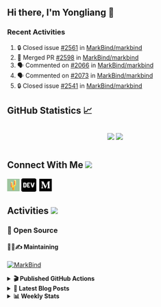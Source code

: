 ## Hi there, I'm Yongliang 👋

### Recent Activities

<!--START_SECTION:activity-->
1. 🔒 Closed issue [#2561](https://github.com/MarkBind/markbind/issues/2561) in [MarkBind/markbind](https://github.com/MarkBind/markbind)
2. 🎉 Merged PR [#2598](https://github.com/MarkBind/markbind/pull/2598) in [MarkBind/markbind](https://github.com/MarkBind/markbind)
3. 🗣 Commented on [#2066](https://github.com/MarkBind/markbind/issues/2066#issuecomment-2650739918) in [MarkBind/markbind](https://github.com/MarkBind/markbind)
4. 🗣 Commented on [#2073](https://github.com/MarkBind/markbind/issues/2073#issuecomment-2600528443) in [MarkBind/markbind](https://github.com/MarkBind/markbind)
5. 🔒 Closed issue [#2541](https://github.com/MarkBind/markbind/issues/2541) in [MarkBind/markbind](https://github.com/MarkBind/markbind)
<!--END_SECTION:activity-->

## GitHub Statistics :chart_with_upwards_trend:
<div align="center">
<div style="display: flex; align-items: center; justify-content: center;">

[![](https://github-readme-stats-tlylt.vercel.app/api?username=tlylt&show_icons=true&theme=tokyonight&hide_border=true&locale=en)](https://github.com/tlylt)
[![](https://github-readme-streak-stats.herokuapp.com/?user=tlylt&theme=tokyonight&hide_border=true)](https://github.com/tlylt)
</div>
</div>

## Connect With Me <img src="https://media.giphy.com/media/2wh5K5yE3ulp3xgYcG/giphy-downsized.gif" width="30">

<a href="https://www.yongliangliu.com/" target="_blank"><img align="center" src="static/site-icon.png" alt="yongliangliu.com" height="29" width="29" /></a>
<a href="https://dev.to/tlylt" target="_blank"><img align="center" src="static/dev-badge.svg" alt="dev.to/tlylt" height="35" width="35" /></a>
<a href="https://tlylt.medium.com" target="_blank"><img align="center" src="static/medium.png" alt="tlylt.medium.com" height="35" width="35" /></a>

## Activities <img src="https://media.giphy.com/media/WUlplcMpOCEmTGBtBW/giphy.gif" width="30">

### 🔭 Open Source

#### 👷‍♂️✍️ Maintaining
[![MarkBind](https://github-readme-stats-tlylt.vercel.app/api/pin/?username=markbind&repo=markbind)](https://github.com/MarkBind/markbind)

<details>
<summary> <b>🎬 Published GitHub Actions </b> </summary>

[![install-graphviz](https://github-readme-stats-tlylt.vercel.app/api/pin/?username=tlylt&repo=install-graphviz)](https://github.com/tlylt/install-graphviz)

[![reposense-action](https://github-readme-stats-tlylt.vercel.app/api/pin/?username=tlylt&repo=reposense-action)](https://github.com/tlylt/reposense-action)

[![markbin-action](https://github-readme-stats-tlylt.vercel.app/api/pin/?username=markbind&repo=markbind-action)](https://github.com/MarkBind/markbind-action)

</details>

<details>
<summary> <b>📕 Latest Blog Posts</b> </summary>

<!-- BLOG-POST-LIST:START -->
- [Go WARNING DATA RACE despite atomic operations](https://yongliangliu.com/blog/go-data-race-atomic)
- [Go Project Setup Cheatsheet](https://yongliangliu.com/blog/go-setup-cheatsheet)
- [Return a Bool or an Error in Go?](https://yongliangliu.com/blog/go-return-bool-or-error)
- [Tauri-0 - Setting up a Tauri project](https://yongliangliu.com/blog/tauri-0)
- [Go Errors](https://yongliangliu.com/blog/golang-errors)
<!-- BLOG-POST-LIST:END -->

</details>

<details>
<summary> <b>📊 Weekly Stats</b> </summary>

<!--START_SECTION:waka-->
![Code Time](http://img.shields.io/badge/Code%20Time-1%2C241%20hrs%209%20mins-blue)

**🐱 My GitHub Data** 

> 📦 675.7 kB Used in GitHub's Storage 
 > 
> 🏆 22 Contributions in the Year 2025
 > 
> 🚫 Not Opted to Hire
 > 
> 📜 173 Public Repositories 
 > 
> 🔑 44 Private Repositories 
 > 
**I'm an Early 🐤** 

```text
🌞 Morning                3721 commits        ████████░░░░░░░░░░░░░░░░░   31.29 % 
🌆 Daytime                3150 commits        ███████░░░░░░░░░░░░░░░░░░   26.49 % 
🌃 Evening                4430 commits        █████████░░░░░░░░░░░░░░░░   37.25 % 
🌙 Night                  591 commits         █░░░░░░░░░░░░░░░░░░░░░░░░   04.97 % 
```
📅 **I'm Most Productive on Wednesday** 

```text
Monday                   1425 commits        ███░░░░░░░░░░░░░░░░░░░░░░   11.98 % 
Tuesday                  1888 commits        ████░░░░░░░░░░░░░░░░░░░░░   15.88 % 
Wednesday                2013 commits        ████░░░░░░░░░░░░░░░░░░░░░   16.93 % 
Thursday                 1548 commits        ███░░░░░░░░░░░░░░░░░░░░░░   13.02 % 
Friday                   1469 commits        ███░░░░░░░░░░░░░░░░░░░░░░   12.35 % 
Saturday                 1707 commits        ████░░░░░░░░░░░░░░░░░░░░░   14.35 % 
Sunday                   1842 commits        ████░░░░░░░░░░░░░░░░░░░░░   15.49 % 
```


📊 **This Week I Spent My Time On** 

```text
🕑︎ Time Zone: Asia/Singapore

💬 Programming Languages: 
Markdown                 9 mins              █████████████████████████   100.00 % 
```


 Last Updated on 25/02/2025 00:51:15 UTC
<!--END_SECTION:waka-->

</details>
